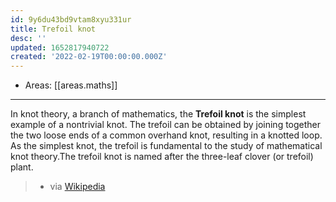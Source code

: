 ```yaml
---
id: 9y6du43bd9vtam8xyu331ur
title: Trefoil knot
desc: ''
updated: 1652817940722
created: '2022-02-19T00:00:00.000Z'
---
```


- Areas: [[areas.maths]]

---

In knot theory, a branch of mathematics, the **Trefoil knot** is the simplest example of a nontrivial knot. The trefoil can be obtained by joining together the two loose ends of a common overhand knot, resulting in a knotted loop. As the simplest knot, the trefoil is fundamental to the study of mathematical knot theory.The trefoil knot is named after the three-leaf clover (or trefoil) plant.

> - via [Wikipedia](https://en.wikipedia.org/wiki/Trefoil%20knot)
